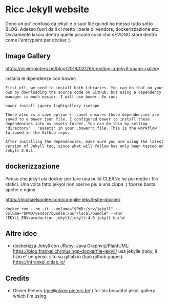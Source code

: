# Ricc Jekyll website

Dono un po' confuso da jekyll e o suoi file quindi ho messo tutto sotto BLOG.
Adesso fuori da li ci metto liberie di vendors, dockerizzazione etc. Ovviamente lascio dentro 
quelle piccole cose che dEVONO stare dentro come l'entrypoint per docker :)

## Image Gallery

https://olivierpieters.be/blog/2016/02/26/creating-a-jekyll-image-gallery

installa le dipendenze con bower:

```
First off, we need to install both libraries. You can do that on your own by downloading the source code on GitHub, but using a dependency manager is much easier. I will use bower. So run:

bower install jquery lightgallery isotope

There also is a save option (--save) ensures these dependencies are saved to a bower.json file. I configured bower to install these dependencies into my assets folder. You can do this by setting "directory" : "assets" in your .bowerrc file. This is the workflow followed in the Github repo.

After installing the dependencies, make sure you are using the latest version of Jekyll too, since what will follow has only been tested on Jekyll 3.0.1.
```

## dockerizzazione

Penso che jekyll usi docker per fare una build CLEANc he poi mette i file statici. Una volta fatto jekyol non sserve piu a una cippa :)
fporse basta apche o nginx.

https://michaelsoolee.com/compile-jekyll-site-docker/

    docker run --rm -it --volume="$PWD:/srv/jekyll" --volume="$PWD/vendor/bundle:/usr/local/bundle" --env JEKYLL_ENV=production jekyll/jekyll:4.0 jekyll build


## Altre idee

* dockerizza Jekyll con JRuby: Java.Graphviz/PlantUML: https://blog.frankel.ch/musings-dockerfile-jekyll/ usa jekylle  jruby, il tizio e' un genio. sito su gitlab.io (tipo github pages): https://nfrankel.gitlab.io/

## Credits

* Olivier Pieters (me@olivierpieters.be') for his beautiful jekyll gallery which I'm using.